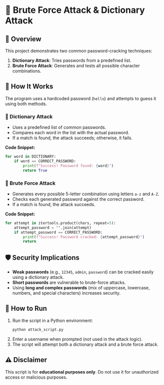 # 🔐 Brute Force Attack & Dictionary Attack

## 📌 Overview
This project demonstrates two common password-cracking techniques:
1. **Dictionary Attack**: Tries passwords from a predefined list.
2. **Brute Force Attack**: Generates and tests all possible character combinations.

## 📜 How It Works
The program uses a hardcoded password (`hello`) and attempts to guess it using both methods.

### 🔹 Dictionary Attack
- Uses a predefined list of common passwords.
- Compares each word in the list with the actual password.
- If a match is found, the attack succeeds; otherwise, it fails.

**Code Snippet:**
```python
for word in DICTIONARY:
    if word == CORRECT_PASSWORD:
        print(f"Success! Password found: {word}")
        return True
```

### 🔹 Brute Force Attack
- Generates every possible 5-letter combination using letters `a-z` and `A-Z`.
- Checks each generated password against the correct password.
- If a match is found, the attack succeeds.

**Code Snippet:**
```python
for attempt in itertools.product(chars, repeat=5):
    attempt_password = "".join(attempt)
    if attempt_password == CORRECT_PASSWORD:
        print(f"Success! Password cracked: {attempt_password}")
        return
```

## 🛡️ Security Implications
- **Weak passwords** (e.g., `12345`, `admin`, `password`) can be cracked easily using a dictionary attack.
- **Short passwords** are vulnerable to brute-force attacks.
- Using **long and complex passwords** (mix of uppercase, lowercase, numbers, and special characters) increases security.

## 🚀 How to Run
1. Run the script in a Python environment:
   ```sh
   python attack_script.py
   ```
2. Enter a username when prompted (not used in the attack logic).
3. The script will attempt both a dictionary attack and a brute force attack.

## ⚠️ Disclaimer
This script is for **educational purposes only**. Do not use it for unauthorized access or malicious purposes.